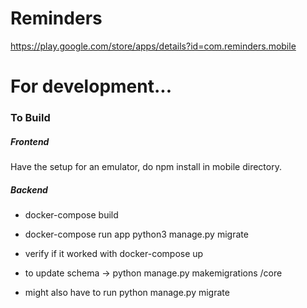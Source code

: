 # Reminders

https://play.google.com/store/apps/details?id=com.reminders.mobile




# For development...
### To Build

##### Frontend
Have the setup for an emulator, do npm install in mobile directory.

##### Backend
- docker-compose build
- docker-compose run app python3 manage.py migrate
- verify if it worked with docker-compose up

- to update schema -> python manage.py makemigrations <your app name>/core
- might also have to run python manage.py migrate
